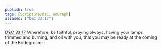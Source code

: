 ```yaml
---
publish: true
tags: [Scripture/DaC, noGraph]
aliases: ["D&C 33:17"]
---
```

[D&C 33:17](https://churchofjesuschrist.org/study/scriptures/dc-testament/dc/33?lang=eng&id=p17#p17) Wherefore, be faithful, praying always, having your lamps trimmed and burning, and oil with you, that you may be ready at the coming of the Bridegroom--
